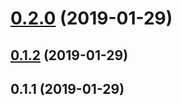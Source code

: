 # [0.2.0](https://github.com/JeanGoncalves/changelog-test/compare/v0.1.2...v0.2.0) (2019-01-29)



## [0.1.2](https://github.com/JeanGoncalves/changelog-test/compare/v0.1.1...v0.1.2) (2019-01-29)



## 0.1.1 (2019-01-29)




